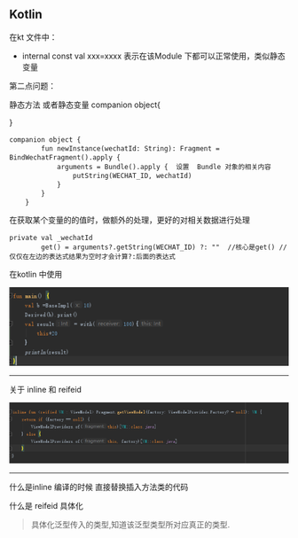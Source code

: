 ## Kotlin

在kt 文件中：
* internal const val xxx=xxxx  表示在该Module 下都可以正常使用，类似静态变量


第二点问题：

静态方法 或者静态变量
companion  object{

}

```
companion object {
        fun newInstance(wechatId: String): Fragment = BindWechatFragment().apply {
            arguments = Bundle().apply {  设置  Bundle 对象的相关内容
                putString(WECHAT_ID, wechatId)
            }
        }
    }
```

在获取某个变量的的值时，做额外的处理，更好的对相关数据进行处理
```
private val _wechatId
        get() = arguments?.getString(WECHAT_ID) ?: ""  //核心是get() //仅仅在左边的表达式结果为空时才会计算?:后面的表达式
```

在kotlin 中使用

![kotlin中width的使用](https://github.com/flowerflowerflower/kotlinLearndemo/blob/master/learnenglis/source/image/1560409327.jpg?raw=true)

----------


关于 inline 和 reifeid



![kotlin中width的使用](https://github.com/flowerflowerflower/kotlinLearndemo/blob/master/learnenglis/source/image/1560410381.jpg?raw=true)

----------
什么是inline  编译的时候 直接替换插入方法类的代码

什么是 reifeid  具体化


>具体化泛型传入的类型,知道该泛型类型所对应真正的类型.








